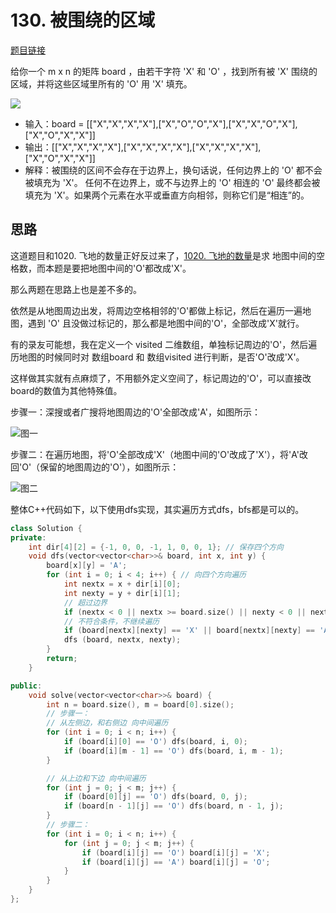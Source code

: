 

# 130. 被围绕的区域 

[题目链接](https://leetcode.cn/problems/surrounded-regions/)

给你一个 m x n 的矩阵 board ，由若干字符 'X' 和 'O' ，找到所有被 'X' 围绕的区域，并将这些区域里所有的 'O' 用 'X' 填充。 

![](https://code-thinking-1253855093.file.myqcloud.com/pics/20220901104745.png) 

* 输入：board = [["X","X","X","X"],["X","O","O","X"],["X","X","O","X"],["X","O","X","X"]]
* 输出：[["X","X","X","X"],["X","X","X","X"],["X","X","X","X"],["X","O","X","X"]]
* 解释：被围绕的区间不会存在于边界上，换句话说，任何边界上的 'O' 都不会被填充为 'X'。 任何不在边界上，或不与边界上的 'O' 相连的 'O' 最终都会被填充为 'X'。如果两个元素在水平或垂直方向相邻，则称它们是“相连”的。

## 思路

这道题目和1020. 飞地的数量正好反过来了，[1020. 飞地的数量](https://programmercarl.com/1020.%E9%A3%9E%E5%9C%B0%E7%9A%84%E6%95%B0%E9%87%8F.html)是求 地图中间的空格数，而本题是要把地图中间的'O'都改成'X'。 

那么两题在思路上也是差不多的。

依然是从地图周边出发，将周边空格相邻的'O'都做上标记，然后在遍历一遍地图，遇到 'O' 且没做过标记的，那么都是地图中间的'O'，全部改成'X'就行。

有的录友可能想，我在定义一个 visited 二维数组，单独标记周边的'O'，然后遍历地图的时候同时对 数组board 和 数组visited 进行判断，是否'O'改成'X'。

这样做其实就有点麻烦了，不用额外定义空间了，标记周边的'O'，可以直接改board的数值为其他特殊值。 

步骤一：深搜或者广搜将地图周边的'O'全部改成'A'，如图所示： 

![图一](https://code-thinking-1253855093.file.myqcloud.com/pics/20220902102337.png) 

步骤二：在遍历地图，将'O'全部改成'X'（地图中间的'O'改成了'X'），将'A'改回'O'（保留的地图周边的'O'），如图所示： 

![图二](https://code-thinking-1253855093.file.myqcloud.com/pics/20220902102831.png)

整体C++代码如下，以下使用dfs实现，其实遍历方式dfs，bfs都是可以的。 

```CPP 
class Solution {
private:
    int dir[4][2] = {-1, 0, 0, -1, 1, 0, 0, 1}; // 保存四个方向
    void dfs(vector<vector<char>>& board, int x, int y) {
        board[x][y] = 'A';
        for (int i = 0; i < 4; i++) { // 向四个方向遍历
            int nextx = x + dir[i][0];
            int nexty = y + dir[i][1];
            // 超过边界
            if (nextx < 0 || nextx >= board.size() || nexty < 0 || nexty >= board[0].size()) continue;
            // 不符合条件，不继续遍历
            if (board[nextx][nexty] == 'X' || board[nextx][nexty] == 'A') continue;
            dfs (board, nextx, nexty);
        }
        return;
    }

public:
    void solve(vector<vector<char>>& board) {
        int n = board.size(), m = board[0].size(); 
        // 步骤一：
        // 从左侧边，和右侧边 向中间遍历
        for (int i = 0; i < n; i++) {
            if (board[i][0] == 'O') dfs(board, i, 0);
            if (board[i][m - 1] == 'O') dfs(board, i, m - 1);
        }

        // 从上边和下边 向中间遍历
        for (int j = 0; j < m; j++) {
            if (board[0][j] == 'O') dfs(board, 0, j);
            if (board[n - 1][j] == 'O') dfs(board, n - 1, j);
        }
        // 步骤二：
        for (int i = 0; i < n; i++) {
            for (int j = 0; j < m; j++) {
                if (board[i][j] == 'O') board[i][j] = 'X';
                if (board[i][j] == 'A') board[i][j] = 'O';
            }
        }
    }
};
```

